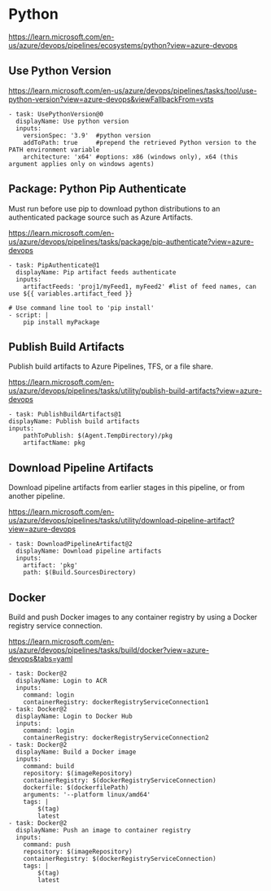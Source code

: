 # Python

https://learn.microsoft.com/en-us/azure/devops/pipelines/ecosystems/python?view=azure-devops

## Use Python Version
https://learn.microsoft.com/en-us/azure/devops/pipelines/tasks/tool/use-python-version?view=azure-devops&viewFallbackFrom=vsts
```
- task: UsePythonVersion@0
  displayName: Use python version
  inputs:
    versionSpec: '3.9'  #python version
    addToPath: true     #prepend the retrieved Python version to the PATH environment variable
    architecture: 'x64' #options: x86 (windows only), x64 (this argument applies only on windows agents)
```

## Package: Python Pip Authenticate
Must run before use pip to download python distributions to an authenticated package source such as Azure Artifacts.

https://learn.microsoft.com/en-us/azure/devops/pipelines/tasks/package/pip-authenticate?view=azure-devops
```
- task: PipAuthenticate@1
  displayName: Pip artifact feeds authenticate
  inputs:
    artifactFeeds: 'proj1/myFeed1, myFeed2' #list of feed names, can use ${{ variables.artifact_feed }}

# Use command line tool to 'pip install'
- script: |
    pip install myPackage
```

## Publish Build Artifacts
Publish build artifacts to Azure Pipelines, TFS, or a file share.

https://learn.microsoft.com/en-us/azure/devops/pipelines/tasks/utility/publish-build-artifacts?view=azure-devops
```
- task: PublishBuildArtifacts@1
displayName: Publish build artifacts
inputs:
    pathToPublish: $(Agent.TempDirectory)/pkg
    artifactName: pkg
```

## Download Pipeline Artifacts
Download pipeline artifacts from earlier stages in this pipeline, or from another pipeline.

https://learn.microsoft.com/en-us/azure/devops/pipelines/tasks/utility/download-pipeline-artifact?view=azure-devops
```
- task: DownloadPipelineArtifact@2
  displayName: Download pipeline artifacts
  inputs:
    artifact: 'pkg'
    path: $(Build.SourcesDirectory)
```

## Docker
Build and push Docker images to any container registry by using a Docker registry service connection.

https://learn.microsoft.com/en-us/azure/devops/pipelines/tasks/build/docker?view=azure-devops&tabs=yaml
```
- task: Docker@2
  displayName: Login to ACR
  inputs:
    command: login
    containerRegistry: dockerRegistryServiceConnection1
- task: Docker@2
  displayName: Login to Docker Hub
  inputs:
    command: login
    containerRegistry: dockerRegistryServiceConnection2
- task: Docker@2
  displayName: Build a Docker image
  inputs:
    command: build
    repository: $(imageRepository)
    containerRegistry: $(dockerRegistryServiceConnection)
    dockerfile: $(dockerfilePath)
    arguments: '--platform linux/amd64'
    tags: |
        $(tag)
        latest
- task: Docker@2
  displayName: Push an image to container registry
  inputs:
    command: push
    repository: $(imageRepository)
    containerRegistry: $(dockerRegistryServiceConnection)
    tags: |
        $(tag)
        latest
```
